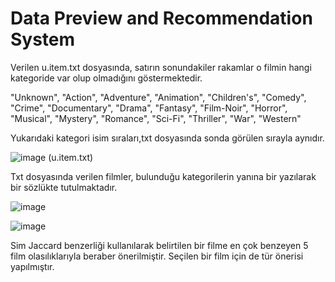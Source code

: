 # Data Preview and Recommendation System

Verilen u.item.txt dosyasında, satırın sonundakiler rakamlar o filmin hangi kategoride var olup olmadığını göstermektedir.

"Unknown", "Action", "Adventure", "Animation", "Children's",
"Comedy", "Crime", "Documentary", "Drama",
"Fantasy", "Film-Noir", "Horror", "Musical", "Mystery",
"Romance", "Sci-Fi", "Thriller", "War", "Western" 

Yukarıdaki kategori isim sıraları,txt dosyasında sonda görülen sırayla aynıdır.

![image](https://user-images.githubusercontent.com/57836014/176159022-029daa5b-09db-47d1-a12d-25ff11243e47.png)
(u.item.txt)

Txt dosyasında verilen filmler, bulunduğu kategorilerin yanına bir yazılarak bir sözlükte tutulmaktadır.

![image](https://user-images.githubusercontent.com/57836014/176160854-f0a120b7-7859-40e9-a57f-622c027866ad.png)

![image](https://user-images.githubusercontent.com/57836014/176161495-404e382a-8e69-40d2-b62e-4731b132ea7c.png)

Sim Jaccard benzerliği kullanılarak belirtilen bir filme en çok benzeyen 5 film olasılıklarıyla beraber önerilmiştir. Seçilen bir film için de tür önerisi yapılmıştır.
